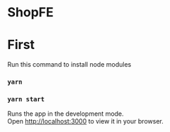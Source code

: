 # ShopFE

# First
Run this command to install node modules
### `yarn`


### `yarn start`

Runs the app in the development mode.\
Open [http://localhost:3000](http://localhost:3000) to view it in your browser.
